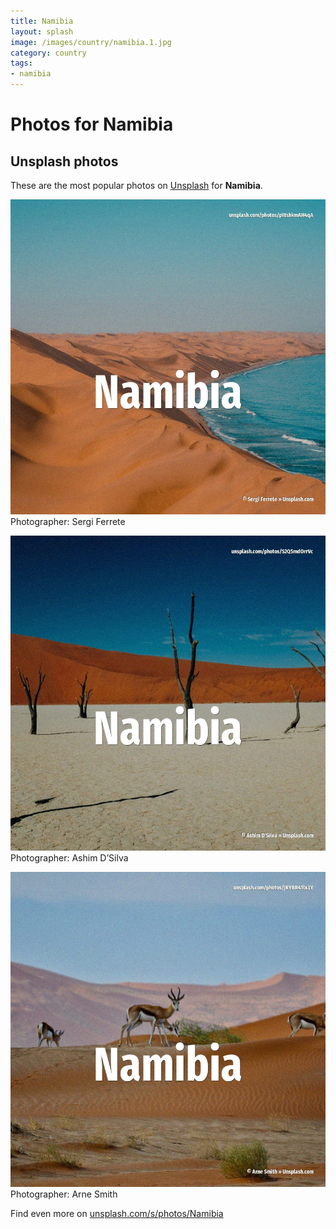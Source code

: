 ```yaml
---
title: Namibia
layout: splash
image: /images/country/namibia.1.jpg
category: country
tags:
- namibia
---
```

# Photos for Namibia
 
## Unsplash photos
These are the most popular photos on [Unsplash](https://unsplash.com) for **Namibia**.
 
![Namibia](/images/country/namibia.1.jpg)
Photographer:  Sergi Ferrete
 
![Namibia](/images/country/namibia.2.jpg)
Photographer:  Ashim D’Silva
 
![Namibia](/images/country/namibia.3.jpg)
Photographer:  Arne Smith
 
Find even more on [unsplash.com/s/photos/Namibia](https://unsplash.com/s/photos/Namibia)
 
